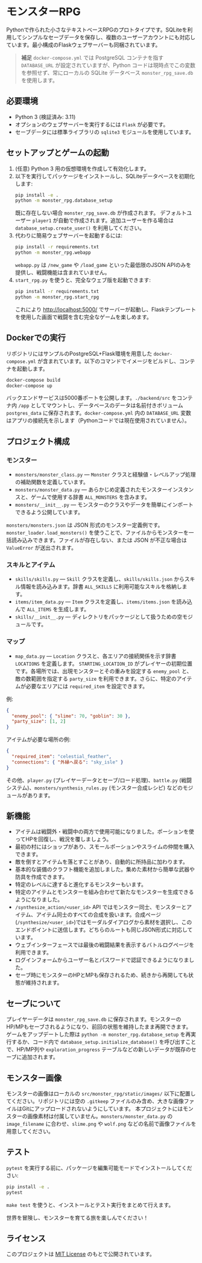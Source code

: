 # モンスターRPG

Pythonで作られた小さなテキストベースRPGのプロトタイプです。SQLiteを利用してシンプルなセーブデータを保存し、複数のユーザーアカウントにも対応しています。最小構成のFlaskウェブサーバーも同梱されています。

> **補足**
> `docker-compose.yml` では PostgreSQL コンテナを指す `DATABASE_URL` が設定されていますが、Python コードは現時点でこの変数を参照せず、常にローカルの SQLite データベース `monster_rpg_save.db` を使用します。

## 必要環境
- Python 3 (検証済み: 3.11)
- オプションのウェブサーバーを実行するには `Flask` が必要です。
- セーブデータには標準ライブラリの `sqlite3` モジュールを使用しています。

## セットアップとゲームの起動
1. (任意) Python 3 用の仮想環境を作成して有効化します。
2. 以下を実行してパッケージをインストールし、SQLiteデータベースを初期化します:
   ```bash
   pip install -e .
   python -m monster_rpg.database_setup
   ```
   既に存在しない場合 `monster_rpg_save.db` が作成されます。
   デフォルトユーザー `player1` が自動で作成されます。追加ユーザーを作る場合は `database_setup.create_user()` を利用してください。
3. 代わりに簡易ウェブサーバーを起動するには:
   ```bash
   pip install -r requirements.txt
   python -m monster_rpg.webapp
   ```
   `webapp.py` は `/new_game` や `/load_game` といった最低限のJSON APIのみを提供し、戦闘機能は含まれていません。
4. `start_rpg.py` を使うと、完全なウェブ版を起動できます:
   ```bash
   pip install -r requirements.txt
   python -m monster_rpg.start_rpg
   ```
   これにより <http://localhost:5000/> でサーバーが起動し、Flaskテンプレートを使用した画面で戦闘を含む完全なゲームを楽しめます。

## Dockerでの実行

リポジトリにはサンプルのPostgreSQL+Flask環境を用意した `docker-compose.yml` が含まれています。以下のコマンドでイメージをビルドし、コンテナを起動します。

```bash
docker-compose build
docker-compose up
```

バックエンドサービスは5000番ポートを公開します。`./backend/src` をコンテナ内 `/app` としてマウントし、データベースのデータは名前付きボリューム `postgres_data` に保存されます。`docker-compose.yml` 内の `DATABASE_URL` 変数はアプリの接続先を示します（Pythonコードでは現在使用されていません）。

## プロジェクト構成

### モンスター
- `monsters/monster_class.py` — `Monster` クラスと経験値・レベルアップ処理の補助関数を定義しています。
- `monsters/monster_data.py` — あらかじめ定義されたモンスターインスタンスと、ゲームで使用する辞書 `ALL_MONSTERS` を含みます。
- `monsters/__init__.py` — モンスターのクラスやデータを簡単にインポートできるよう公開しています。

`monsters/monsters.json` は JSON 形式のモンスター定義例です。`monster_loader.load_monsters()` を使うことで、ファイルからモンスターを一括読み込みできます。ファイルが存在しない、または JSON が不正な場合は `ValueError` が送出されます。

### スキルとアイテム
- `skills/skills.py` — `Skill` クラスを定義し、`skills/skills.json` からスキル情報を読み込みます。辞書 `ALL_SKILLS` に利用可能なスキルを格納します。
- `items/item_data.py` — `Item` クラスを定義し、`items/items.json` を読み込んで `ALL_ITEMS` を生成します。
- `skills/__init__.py` — ディレクトリをパッケージとして扱うための空モジュールです。

### マップ
- `map_data.py` — `Location` クラスと、各エリアの接続関係を示す辞書 `LOCATIONS` を定義します。 `STARTING_LOCATION_ID` がプレイヤーの初期位置です。各場所では、出現モンスターとその重みを設定する `enemy_pool` と、敵の数範囲を指定する `party_size` を利用できます。さらに、特定のアイテムが必要なエリアには `required_item` を設定できます。

例:

```json
{
  "enemy_pool": { "slime": 70, "goblin": 30 },
  "party_size": [1, 2]
}
```
アイテムが必要な場所の例:
```json
{
  "required_item": "celestial_feather",
  "connections": { "外縁へ戻る": "sky_isle" }
}
```

その他、`player.py` (プレイヤーデータとセーブ/ロード処理)、`battle.py` (戦闘システム)、`monsters/synthesis_rules.py` (モンスター合成レシピ) などのモジュールがあります。

## 新機能
- アイテムは戦闘外・戦闘中の両方で使用可能になりました。ポーションを使ってHPを回復し、戦況を覆しましょう。
- 最初の村にはショップがあり、スモールポーションやスライムの仲間を購入できます。
- 敵を倒すとアイテムを落とすことがあり、自動的に所持品に加わります。
- 基本的な装備のクラフト機能を追加しました。集めた素材から簡単な武器や防具を作成できます。
- 特定のレベルに達すると進化するモンスターもいます。
- 特定のアイテムとモンスターを組み合わせて新たなモンスターを生成できるようになりました。
- `/synthesize_action/<user_id>` API ではモンスター同士、モンスターとアイテム、アイテム同士のすべての合成を扱います。合成ページ(`/synthesize/<user_id>`)ではモーダルダイアログから素材を選択し、このエンドポイントに送信します。どちらのルートも同じJSON形式に対応しています。
- ウェブインターフェースでは最後の戦闘結果を表示するバトルログページを利用できます。
- ログインフォームからユーザー名とパスワードで認証できるようになりました。
- セーブ時にモンスターのHPとMPも保存されるため、続きから再開しても状態が維持されます。

## セーブについて
プレイヤーデータは `monster_rpg_save.db` に保存されます。モンスターのHP/MPもセーブされるようになり、前回の状態を維持したまま再開できます。
ゲームをアップデートした際は `python -m monster_rpg.database_setup` を再実行するか、コード内で `database_setup.initialize_database()` を呼び出すことで、HP/MP列や `exploration_progress` テーブルなどの新しいデータが既存のセーブに追加されます。

## モンスター画像
モンスターの画像はローカルの `src/monster_rpg/static/images/` 以下に配置してください。リポジトリには空の `.gitkeep` ファイルのみ含め、大きな画像ファイルはGitにアップロードされないようにしています。
本プロジェクトにはモンスターの画像素材は付属していません。`monsters/monster_data.py` の `image_filename` に合わせ、`slime.png` や `wolf.png` などの名前で画像ファイルを用意してください。

## テスト
`pytest` を実行する前に、パッケージを編集可能モードでインストールしてください:

```bash
pip install -e .
pytest
```

`make test` を使うと、インストールとテスト実行をまとめて行えます。

世界を冒険し、モンスターを育てる旅を楽しんでください！

## ライセンス
このプロジェクトは [MIT License](../LICENSE) のもとで公開されています。
